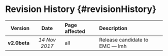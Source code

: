 Revision History {#revisionHistory}
===========


| Version | Date | Page affected  | Description |
| ----: | :----: | :-------   |  :------------  |
| **v2.0beta**    |   *14 Nov 2017*    | all   | Release candidate to EMC — lmh    |



    





 





